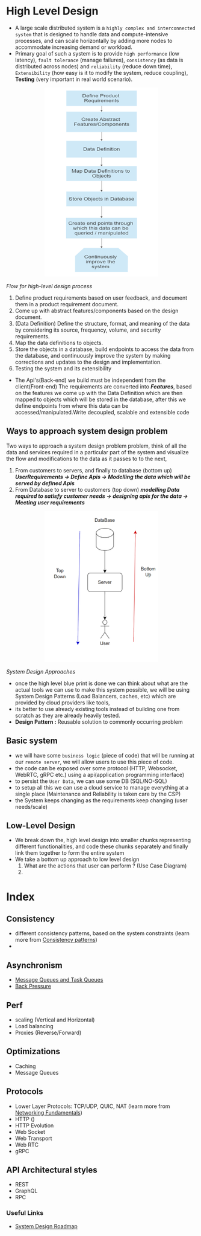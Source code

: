 # High Level Design
- A large scale distributed system is a `highly complex and interconnected system` that is designed to handle data and compute-intensive processes, and can scale horizontally by adding more nodes to accommodate increasing demand or workload.
- Primary goal of such a system is to provide `high performance` (low latency), `fault tolerance` (manage failures), `consistency` (as data is distributed across nodes) and `reliability` (reduce down time), `Extensibility` (how easy is it to modify the system, reduce coupling), **Testing** (very important in real world scenario).

<p align="center">
  <img src="./Images/DesignFlow.png" alt="Example image" style="width:300px;height:500px;">
  <p style="font-style:italic;font-size:14px;">Flow for high-level design process</p>
</p>

1. Define product requirements based on user feedback, and document them in a product requirement document.
2. Come up with abstract features/components based on the design document.
3. (Data Definition) Define the structure, format, and meaning of the data by considering its source, frequency, volume, and security requirements.
4. Map the data definitions to objects.
5. Store the objects in a database, build endpoints to access the data from the database,  and continuously improve the system by making corrections and updates to the design and implementation.
6. Testing the system and its extensibility


- The Api's(Back-end) we build must be independent from the client(Front-end)
The requirements are converted into ***Features***, based on the features we come up with the Data Definition which are then mapped to objects which will be stored in the database, after this we define endpoints from where this data can be accessed/manipulated.Write decoupled, scalable and extensible code

## Ways to approach system design problem
Two ways to approach a system design problem problem, think of all the data and services required in a particular part of the system and visualize the flow and modifications to the data as it passes to to the next, 
1. From customers to servers, and finally to database (bottom up) ***UserRequirements -> Define Apis -> Modelling the data which will be served by defined Apis***
2. From Database to server to customers (top down)
***modelling Data required to satisfy customer needs -> designing apis for the data -> Meeting user requirements***
<p align="center">
  <img src="./Images/SystemDesignApproach.png" alt="Example image" style="width:300px;height:400px;">
  <p style="font-style:italic;font-size:14px;">System Design Approaches</p>
</p>

- once the high level blue print is done we can think about what are the actual tools we can use to make this system possible, we will be using System Design Patterns (Load Balancers, caches, etc) which are provided by cloud providers like tools, 
- its better to use already existing tools instead of building one from scratch as they are already heavily tested.
- **Design Pattern :** Reusable solution to commonly occurring problem

## Basic system
- we will have some `business logic` (piece of code) that will be running at our `remote server`, we will allow users to use this piece of code.
- the code can be exposed over some protocol (HTTP, Websocket, WebRTC, gRPC etc.) using a api(application programming interface)
- to persist the `User Data`, we can use some DB (SQL/NO-SQL)
- to setup all this we can use a cloud service to manage everything at a single place (Maintenance and Reliability is taken care by the CSP)
- the System keeps changing as the requirements keep changing (user needs/scale)


## Low-Level Design
- We break down the, high level design into smaller chunks representing different functionalities, and code these chunks separately and finally link them together to form the entire system 
- We take a bottom up approach to low level design
  1. What are the actions that user can perform ? (Use Case Diagram)
  2. 


# Index
## Consistency
- different consistency patterns, based on the system constraints (learn more from [Consistency patterns](../HighLevelDesign/Components/Fundamentals/ConsistencyPatterns/ConsistencyPatterns.md))
- 

## Asynchronism
- [Message Queues and Task Queues](../HighLevelDesign//Components/Asynchronism/Readme.md)
- [Back Pressure](../HighLevelDesign//Components/Asynchronism/Readme.md)
## Perf
- scaling (Vertical and Horizontal)
- Load balancing
- Proxies (Reverse/Forward)

## Optimizations
- Caching
- Message Queues
## Protocols
- Lower Layer Protocols: TCP/UDP, QUIC, NAT (learn more from [Networking Fundamentals](../Fundamentals//Computer%20Networks/))
- HTTP ()
- HTTP Evolution
- Web Socket
- Web Transport
- Web RTC
- gRPC

## API Architectural styles
- REST
- GraphQL
- RPC

### Useful Links
- [System Design Roadmap](https://takeuforward.org/system-design/complete-system-design-roadmap-with-videos-for-sdes/)

